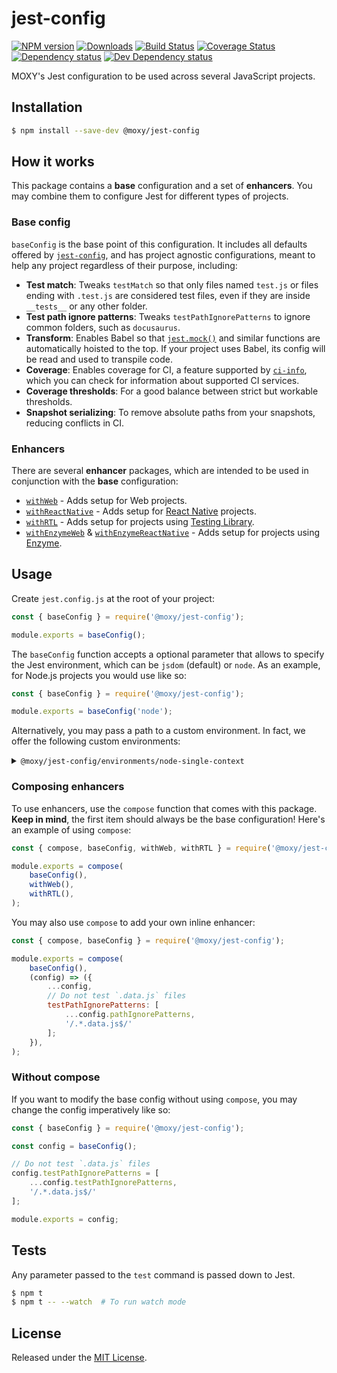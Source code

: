 # jest-config

[![NPM version][npm-image]][npm-url] [![Downloads][downloads-image]][npm-url] [![Build Status][travis-image]][travis-url] [![Coverage Status][codecov-image]][codecov-url] [![Dependency status][david-dm-image]][david-dm-url] [![Dev Dependency status][david-dm-dev-image]][david-dm-dev-url]

[npm-url]:https://npmjs.org/package/@moxy/jest-config
[downloads-image]:https://img.shields.io/npm/dm/@moxy/jest-config.svg
[npm-image]:https://img.shields.io/npm/v/@moxy/jest-config.svg
[travis-url]:https://travis-ci.org/moxystudio/jest-config
[travis-image]:https://img.shields.io/travis/moxystudio/jest-config/master.svg
[codecov-url]:https://codecov.io/gh/moxystudio/jest-config
[codecov-image]:https://img.shields.io/codecov/c/github/moxystudio/jest-config/master.svg
[david-dm-url]:https://david-dm.org/moxystudio/jest-config
[david-dm-image]:https://img.shields.io/david/moxystudio/jest-config.svg
[david-dm-dev-url]:https://david-dm.org/moxystudio/jest-config?type=dev
[david-dm-dev-image]:https://img.shields.io/david/dev/moxystudio/jest-config.svg

MOXY's Jest configuration to be used across several JavaScript projects.

## Installation

```sh
$ npm install --save-dev @moxy/jest-config
```

## How it works

This package contains a **base** configuration and a set of **enhancers**. You may combine them to configure Jest for different types of projects.

### Base config

`baseConfig` is the base point of this configuration. It includes all defaults offered by [`jest-config`](https://jestjs.io/docs/en/configuration#defaults), and has project agnostic configurations, meant to help any project regardless of their purpose, including:

- **Test match**: Tweaks `testMatch` so that only files named `test.js` or files ending with `.test.js` are considered test files, even if they are inside `__tests__` or any other folder.
- **Test path ignore patterns**: Tweaks `testPathIgnorePatterns` to ignore common folders, such as `docusaurus`.
- **Transform**: Enables Babel so that [`jest.mock()`](https://jestjs.io/docs/en/jest-object#jestmockmodulename-factory-options) and similar functions are automatically hoisted to the top. If your project uses Babel, its config will be read and used to transpile code.
- **Coverage**: Enables coverage for CI, a feature supported by [`ci-info`](https://github.com/watson/ci-info), which you can check for information about supported CI services.
- **Coverage thresholds**: For a good balance between strict but workable thresholds.
- **Snapshot serializing**: To remove absolute paths from your snapshots, reducing conflicts in CI.

### Enhancers

There are several **enhancer** packages, which are intended to be used in conjunction with the **base** configuration:

- [`withWeb`](lib/enhancers/web/) - Adds setup for Web projects.
- [`withReactNative`](lib/enhancers/react-native/) - Adds setup for [React Native](https://reactnative.dev/) projects.
- [`withRTL`](lib/enhancers/testing-library/#withrtl) - Adds setup for projects using [Testing Library](https://testing-library.com).
- [`withEnzymeWeb`](lib/enhancers/enzyme/#withenzymeweb) & [`withEnzymeReactNative`](lib/enhancers/enzyme/#withenzymereactnative) - Adds setup for projects using [Enzyme](https://github.com/airbnb/enzyme).

## Usage

Create `jest.config.js` at the root of your project:

```js
const { baseConfig } = require('@moxy/jest-config');

module.exports = baseConfig();
```

The `baseConfig` function accepts a optional parameter that allows to specify the Jest environment, which can be `jsdom` (default) or `node`. As an example, for Node.js projects you would use like so:

```js
const { baseConfig } = require('@moxy/jest-config');

module.exports = baseConfig('node');
```

Alternatively, you may pass a path to a custom environment. In fact, we offer the following custom environments:

<details>
  <summary><code>@moxy/jest-config/environments/node-single-context</code></summary>

  Special Node environment class for Jest which runs all scripts in the same context. This effectively disables the sandbox isolation to circumvent issues with Jest's [sandboxing](https://github.com/facebook/jest/issues/2549), which causes subtle bugs in specific situations, such as in code that relies in `instanceof` checks.

  ```js
  const { baseConfig } = require('@moxy/jest-config');

  module.exports = baseConfig('@moxy/jest-config/environments/node-single-context');
  ```

  > ⚠️ Only activate this environment if you are having problems with the aforementioned issue, and before trying other workarounds.
</details>

### Composing enhancers

To use enhancers, use the `compose` function that comes with this package. **Keep in mind**, the first item should always be the base configuration! Here's an example of using `compose`:

```js
const { compose, baseConfig, withWeb, withRTL } = require('@moxy/jest-config');

module.exports = compose(
    baseConfig(),
    withWeb(),
    withRTL(),
);
```

You may also use `compose` to add your own inline enhancer:

```js
const { compose, baseConfig } = require('@moxy/jest-config');

module.exports = compose(
    baseConfig(),
    (config) => ({
        ...config,
        // Do not test `.data.js` files
        testPathIgnorePatterns: [
            ...config.pathIgnorePatterns,
            '/.*.data.js$/'
        ];
    }),
);
```

### Without compose

If you want to modify the base config without using `compose`, you may change the config imperatively like so:

```js
const { baseConfig } = require('@moxy/jest-config');

const config = baseConfig();

// Do not test `.data.js` files
config.testPathIgnorePatterns = [
    ...config.testPathIgnorePatterns,
    '/.*.data.js$/'
];

module.exports = config;
```

## Tests

Any parameter passed to the `test` command is passed down to Jest.

```sh
$ npm t
$ npm t -- --watch  # To run watch mode
```

## License

Released under the [MIT License](https://opensource.org/licenses/mit-license.php).
